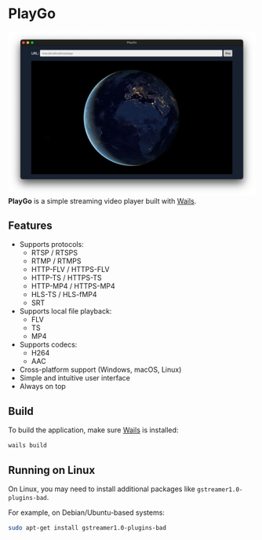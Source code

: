 # PlayGo

![Demo image](doc/demo.png)
**PlayGo** is a simple streaming video player built with [Wails](https://wails.io/).

## Features
- Supports protocols:
  - RTSP / RTSPS
  - RTMP / RTMPS
  - HTTP-FLV / HTTPS-FLV
  - HTTP-TS / HTTPS-TS
  - HTTP-MP4 / HTTPS-MP4
  - HLS-TS / HLS-fMP4
  - SRT
- Supports local file playback:
  - FLV
  - TS
  - MP4
- Supports codecs:
  - H264
  - AAC
- Cross-platform support (Windows, macOS, Linux)
- Simple and intuitive user interface
- Always on top

## Build
To build the application, make sure [Wails](https://wails.io/) is installed:
```bash
wails build
```

## Running on Linux
On Linux, you may need to install additional packages like `gstreamer1.0-plugins-bad`.

For example, on Debian/Ubuntu-based systems:
```bash
sudo apt-get install gstreamer1.0-plugins-bad
```